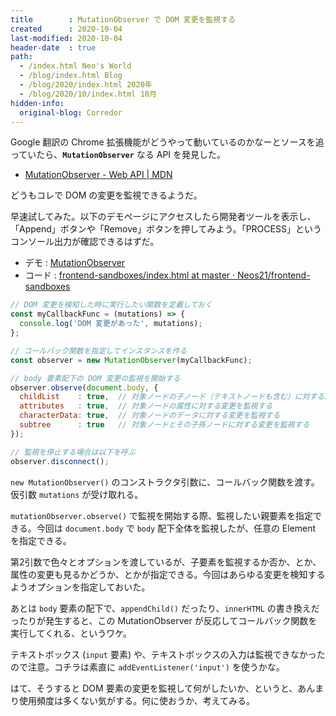 ```yaml
---
title        : MutationObserver で DOM 変更を監視する
created      : 2020-10-04
last-modified: 2020-10-04
header-date  : true
path:
  - /index.html Neo's World
  - /blog/index.html Blog
  - /blog/2020/index.html 2020年
  - /blog/2020/10/index.html 10月
hidden-info:
  original-blog: Corredor
---
```


Google 翻訳の Chrome 拡張機能がどうやって動いているのかなーとソースを追っていたら、**`MutationObserver`** なる API を発見した。

- [MutationObserver - Web API | MDN](https://developer.mozilla.org/ja/docs/Web/API/MutationObserver)

どうもコレで DOM の変更を監視できるようだ。

早速試してみた。以下のデモページにアクセスしたら開発者ツールを表示し、「Append」ボタンや「Remove」ボタンを押してみよう。「PROCESS」というコンソール出力が確認できるはずだ。

- デモ : [MutationObserver](https://neos21.github.io/frontend-sandboxes/mutation-observer/index.html)
- コード : [frontend-sandboxes/index.html at master · Neos21/frontend-sandboxes](https://github.com/neos21/frontend-sandboxes/blob/master/mutation-observer/index.html)

```javascript
// DOM 変更を検知した時に実行したい関数を定義しておく
const myCallbackFunc = (mutations) => {
  console.log('DOM 変更があった', mutations);
};

// コールバック関数を指定してインスタンスを作る
const observer = new MutationObserver(myCallbackFunc);

// body 要素配下の DOM 変更の監視を開始する
observer.observe(document.body, {
  childList    : true,  // 対象ノードの子ノード（テキストノードも含む）に対する追加・削除を監視する
  attributes   : true,  // 対象ノードの属性に対する変更を監視する
  characterData: true,  // 対象ノードのデータに対する変更を監視する
  subtree      : true   // 対象ノードとその子孫ノードに対する変更を監視する
});

// 監視を停止する場合は以下を呼ぶ
observer.disconnect();
```

`new MutationObserver()` のコンストラクタ引数に、コールバック関数を渡す。仮引数 `mutations` が受け取れる。

`mutationObserver.observe()` で監視を開始する際、監視したい親要素を指定できる。今回は `document.body` で `body` 配下全体を監視したが、任意の Element を指定できる。

第2引数で色々とオプションを渡しているが、子要素を監視するか否か、とか、属性の変更も見るかどうか、とかが指定できる。今回はあらゆる変更を検知するようオプションを指定しておいた。

あとは `body` 要素の配下で、`appendChild()` だったり、`innerHTML` の書き換えだったりが発生すると、この MutationObserver が反応してコールバック関数を実行してくれる、というワケ。

テキストボックス (`input` 要素) や、テキストボックスの入力は監視できなかったので注意。コチラは素直に `addEventListener('input')` を使うかな。

はて、そうすると DOM 要素の変更を監視して何がしたいか、というと、あんまり使用頻度は多くない気がする。何に使おうか、考えてみる。
